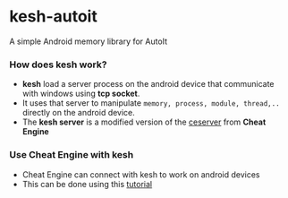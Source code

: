 # kesh-autoit
A simple Android memory library for AutoIt

### How does kesh work?
- **kesh** load a server process on the android device that communicate with windows using **tcp socket**.
- It uses that server to manipulate ```memory, process, module, thread,..``` directly on the android device.
- The **kesh server** is a modified version of the [ceserver](https://github.com/cheat-engine/cheat-engine/tree/master/Cheat%20Engine/ceserver "ceserver") from **Cheat Engine**

### Use Cheat Engine with kesh
- Cheat Engine can connect with kesh to work on android devices
- This can be done using this [tutorial](https://github.com/thedemons/kesh-autoit/tree/main/documentation#start-kesh-server-on-the-android-device "tutorial")
